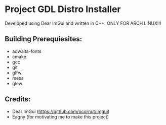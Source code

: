# Project GDL Distro Installer

Developed using Dear ImGui and written in C++.
ONLY FOR ARCH LINUX!!!


## Building Prerequiesites:
- adwaita-fonts
- cmake
- gcc
- git
- glfw
- mesa
- glew


## Credits: 
- Dear ImGui (https://github.com/ocornut/imgui)
- Eagny (for motivating me to make this project)